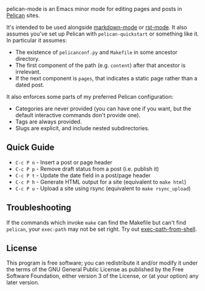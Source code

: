 pelican-mode is an Emacs minor mode for editing pages and posts in
[Pelican][] sites.

It's intended to be used alongside [markdown-mode][] or [rst-mode][].
It also assumes you've set up Pelican with `pelican-quickstart` or
something like it. In particular it assumes:

 * The existence of `pelicanconf.py` and `Makefile` in some ancestor
   directory.
 * The first component of the path (e.g. `content`) after that
   ancestor is irrelevant.
 * If the next component is `pages`, that indicates a static page
   rather than a dated post.
   
It also enforces some parts of my preferred Pelican configuration:

 * Categories are never provided (you can have one if you want, but
   the default interactive commands don't provide one).
 * Tags are always provided.
 * Slugs are explicit, and include nested subdirectories.

## Quick Guide

* `C-c P n` - Insert a post or page header
* `C-c P p` - Remove draft status from a post (i.e. publish it)
* `C-c P t` - Update the date field in a post/page header
* `C-c P h` - Generate HTML output for a site (equivalent to `make html`)
* `C-c P u` - Upload a site using rsync (equivalent to `make rsync_upload`)

## Troubleshooting

If the commands which invoke `make` can find the Makefile but can't
find `pelican`, your `exec-path` may not be set right. Try out
[exec-path-from-shell][].

## License

This program is free software; you can redistribute it and/or modify
it under the terms of the GNU General Public License as published by
the Free Software Foundation, either version 3 of the License, or (at
your option) any later version.

 [Pelican]: http://getpelican.com/
 [markdown-mode]: http://jblevins.org/projects/markdown-mode/
 [rst-mode]: http://docutils.sourceforge.net/docs/user/emacs.html
 [exec-path-from-shell]: https://github.com/purcell/exec-path-from-shell
